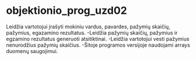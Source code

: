 # objektionio_prog_uzd02

Leidžia vartotojui įrašyti mokiniu vardus, pavardes, pažymių skaičių, pažymius, egazamino rezultatus.
-Leidžia pažymių skaičių, pažymius ir egzamino rezultatus generuoti atsitiktinai.
-Leidžia vartotojui vesti pažymius nenurodžius pažymių skaičius.
-Šitoje programos versijoje naudojami arrays duomenų saugojimui.

